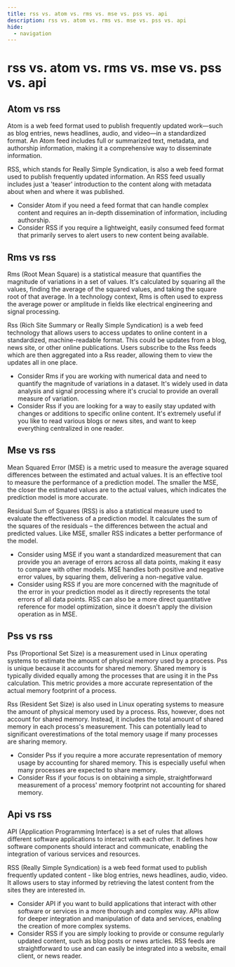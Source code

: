 ```yaml
---
title: rss vs. atom vs. rms vs. mse vs. pss vs. api
description: rss vs. atom vs. rms vs. mse vs. pss vs. api
hide:
  - navigation
---
```

# rss vs. atom vs. rms vs. mse vs. pss vs. api

## Atom vs rss
Atom is a web feed format used to publish frequently updated work—such as blog entries, news headlines, audio, and video—in a standardized format. An Atom feed includes full or summarized text, metadata, and authorship information, making it a comprehensive way to disseminate information.

RSS, which stands for Really Simple Syndication, is also a web feed format used to publish frequently updated information. An RSS feed usually includes just a 'teaser' introduction to the content along with metadata about when and where it was published. 

- Consider Atom if you need a feed format that can handle complex content and requires an in-depth dissemination of information, including authorship.
- Consider RSS if you require a lightweight, easily consumed feed format that primarily serves to alert users to new content being available.


## Rms vs rss
Rms (Root Mean Square) is a statistical measure that quantifies the magnitude of variations in a set of values. It's calculated by squaring all the values, finding the average of the squared values, and taking the square root of that average. In a technology context, Rms is often used to express the average power or amplitude in fields like electrical engineering and signal processing.

Rss (Rich Site Summary or Really Simple Syndication) is a web feed technology that allows users to access updates to online content in a standardized, machine-readable format. This could be updates from a blog, news site, or other online publications. Users subscribe to the Rss feeds which are then aggregated into a Rss reader, allowing them to view the updates all in one place.

- Consider Rms if you are working with numerical data and need to quantify the magnitude of variations in a dataset. It's widely used in data analysis and signal processing where it's crucial to provide an overall measure of variation.
- Consider Rss if you are looking for a way to easily stay updated with changes or additions to specific online content. It's extremely useful if you like to read various blogs or news sites, and want to keep everything centralized in one reader.


## Mse vs rss
Mean Squared Error (MSE) is a metric used to measure the average squared differences between the estimated and actual values. It is an effective tool to measure the performance of a prediction model. The smaller the MSE, the closer the estimated values are to the actual values, which indicates the prediction model is more accurate.

Residual Sum of Squares (RSS) is also a statistical measure used to evaluate the effectiveness of a prediction model. It calculates the sum of the squares of the residuals – the differences between the actual and predicted values. Like MSE, smaller RSS indicates a better performance of the model.

- Consider using MSE if you want a standardized measurement that can provide you an average of errors across all data points, making it easy to compare with other models. MSE handles both positive and negative error values, by squaring them, delivering a non-negative value.
- Consider using RSS if you are more concerned with the magnitude of the error in your prediction model as it directly represents the total errors of all data points. RSS can also be a more direct quantitative reference for model optimization, since it doesn't apply the division operation as in MSE.


## Pss vs rss
Pss (Proportional Set Size) is a measurement used in Linux operating systems to estimate the amount of physical memory used by a process. Pss is unique because it accounts for shared memory. Shared memory is typically divided equally among the processes that are using it in the Pss calculation. This metric provides a more accurate representation of the actual memory footprint of a process.

Rss (Resident Set Size) is also used in Linux operating systems to measure the amount of physical memory used by a process. Rss, however, does not account for shared memory. Instead, it includes the total amount of shared memory in each process's measurement. This can potentially lead to significant overestimations of the total memory usage if many processes are sharing memory. 

- Consider Pss if you require a more accurate representation of memory usage by accounting for shared memory. This is especially useful when many processes are expected to share memory. 
- Consider Rss if your focus is on obtaining a simple, straightforward measurement of a process' memory footprint not accounting for shared memory.


## Api vs rss
API (Application Programming Interface) is a set of rules that allows different software applications to interact with each other. It defines how software components should interact and communicate, enabling the integration of various services and resources.

RSS (Really Simple Syndication) is a web feed format used to publish frequently updated content - like blog entries, news headlines, audio, video. It allows users to stay informed by retrieving the latest content from the sites they are interested in.

- Consider API if you want to build applications that interact with other software or services in a more thorough and complex way. APIs allow for deeper integration and manipulation of data and services, enabling the creation of more complex systems.
- Consider RSS if you are simply looking to provide or consume regularly updated content, such as blog posts or news articles. RSS feeds are straightforward to use and can easily be integrated into a website, email client, or news reader.







